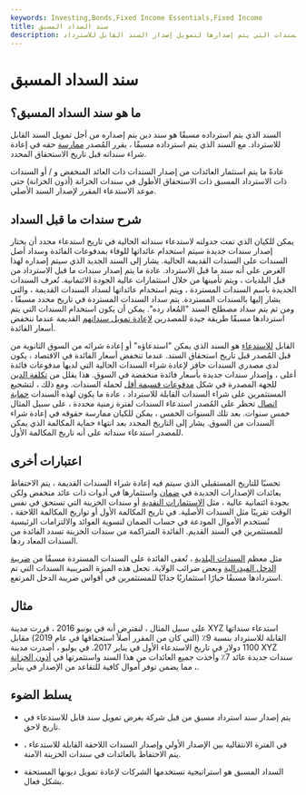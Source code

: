 ```yaml
---
keywords: Investing,Bonds,Fixed Income Essentials,Fixed Income
title: سند السداد المسبق
description: السند الذي يتم استرداده مسبقًا هو نوع من السندات التي يتم إصدارها لتمويل إصدار السند القابل للاسترداد.
---
```


# سند السداد المسبق
## ما هو سند السداد المسبق؟

السند الذي يتم استرداده مسبقًا هو سند دين يتم إصداره من أجل تمويل السند القابل للاسترداد. مع السند الذي يتم استرداده مسبقًا ، يقرر المُصدر [ممارسة](/exercise) حقه في إعادة شراء سنداته قبل تاريخ الاستحقاق المحدد.

عادةً ما يتم استثمار العائدات من إصدار السندات ذات العائد المنخفض و / أو السندات ذات الاسترداد المسبق ذات الاستحقاق الأطول في سندات الخزانة (أذون الخزانة) حتى موعد الاستدعاء المقرر لإصدار السند الأصلي.

## شرح سندات ما قبل السداد

يمكن للكيان الذي تمت جدولته لاستدعاء سنداته الحالية في تاريخ استدعاء محدد أن يختار إصدار سندات جديدة سيتم استخدام عائداتها للوفاء بمدفوعات الفائدة وسداد أصل السندات على السندات القديمة الحالية. يشار إلى السند الجديد الذي سيتم إصداره لهذا الغرض على أنه سند ما قبل الاسترداد. عادة ما يتم إصدار سندات ما قبل الاسترداد من قبل البلديات ، ويتم تأمينها من خلال استثمارات عالية الجودة الائتمانية. تُعرف السندات الجديدة باسم السندات المستردة ، ويتم استخدام عائداتها لسداد السندات القديمة ، والتي يشار إليها بالسندات المستردة. يتم سداد السندات المستردة في تاريخ محدد مسبقًا ، ومن ثم يتم سداد مصطلح السند "المُعاد رده". يمكن أن يكون استخدام السندات التي يتم استردادها مسبقًا طريقة جيدة للمصدرين [لإعادة تمويل سنداتهم](/refinance) القديمة عندما تنخفض أسعار الفائدة.

القابل [للاستدعاء](/callablebond) هو السند الذي يمكن "استدعاؤه" أو إعادة شرائه من السوق الثانوية من قبل المُصدر قبل تاريخ استحقاق السند. عندما تنخفض أسعار الفائدة في الاقتصاد ، يكون لدى مصدري السندات حافز لإعادة شراء السندات الحالية التي لديها مدفوعات فائدة أعلى ، وإصدار سندات جديدة بأسعار فائدة منخفضة في السوق. هذا يقلل من [تكلفة الدين](/costofdebt) للجهة المصدرة في شكل [مدفوعات قسيمة أقل](/coupon) لحملة السندات. ومع ذلك ، لتشجيع المستثمرين على شراء السندات القابلة للاسترداد ، عادة ما يكون لهذه السندات [حماية اتصال](/callprotection) تحظر على المُصدر استدعاء السندات لفترة زمنية محددة ، على سبيل المثال خمس سنوات. بعد تلك السنوات الخمس ، يمكن للكيان ممارسة حقوقه في إعادة شراء السندات من السوق. يشار إلى التاريخ المحدد بعد انتهاء حماية المكالمة الذي يمكن للمصدر استدعاء سنداته على أنه تاريخ المكالمة الأول.

## اعتبارات أخرى

تحسبًا للتاريخ المستقبلي الذي سيتم فيه إعادة شراء السندات القديمة ، يتم الاحتفاظ بعائدات الإصدارات الجديدة في [ضمان](/escrow) واستثمارها في أدوات ذات عائد منخفض ولكن بجودة ائتمانية عالية ، مثل [الاستثمارات النقدية](/cashinvestment) أو سندات الخزينة التي تستحق في نفس الوقت تقريبًا مثل السندات الأصلية. في تاريخ المكالمة الأول أو تواريخ المكالمة اللاحقة ، تُستخدم الأموال المودعة في حساب الضمان لتسوية الفوائد والالتزامات الرئيسية للمستثمرين في السند القديم. الفائدة المتراكمة من سندات الخزينة تسدد الفائدة من السندات المعاد ردها.

مثل معظم [السندات البلدية](/municipalbond) ، تُعفى الفائدة على السندات المستردة مسبقًا من [ضريبة الدخل الفيدرالية](/federal_income_tax) وبعض ضرائب الولاية. تجعل هذه الميزة الضريبية السندات التي تم استردادها مسبقًا خيارًا استثماريًا جذابًا للمستثمرين في أقواس ضريبة الدخل المرتفع.

## مثال

على سبيل المثال ، لنفترض أنه في يونيو 2016 ، قررت مدينة XYZ استدعاء سنداتها القابلة للاسترداد بنسبة 9٪ (التي كان من المقرر أصلاً استحقاقها في عام 2019) مقابل 1100 دولار في تاريخ الاستدعاء الأول في يناير 2017. في يوليو ، أصدرت مدينة XYZ سندات جديدة عائد 7٪ وأخذت جميع العائدات من هذا السند واستثمرتها في [أذون الخزانة](/treasurybill) ، مما يضمن توفر أموال كافية للتقاعد من الإصدار في يناير.

## يسلط الضوء

- يتم إصدار سند استرداد مسبق من قبل شركة بغرض تمويل سند قابل للاستدعاء في تاريخ لاحق.

- في الفترة الانتقالية بين الإصدار الأولي وإصدار السندات اللاحقة القابلة للاستدعاء ، يتم الاحتفاظ بالعائدات في سندات الخزينة الآمنة.

- السداد المسبق هو استراتيجية تستخدمها الشركات لإعادة تمويل ديونها المستحقة بشكل فعال.

